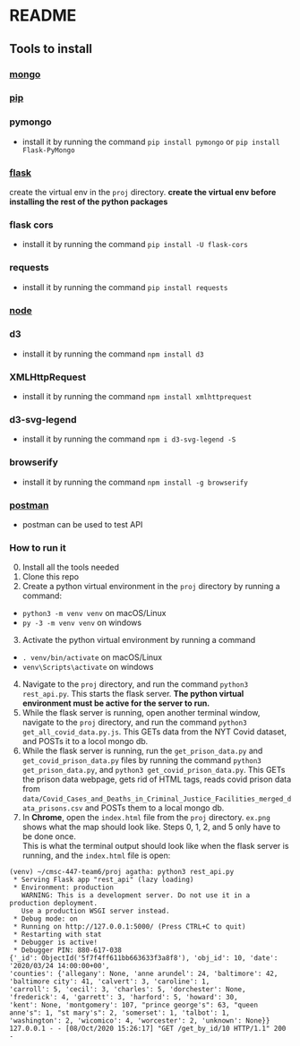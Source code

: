 # README
## Tools to install
### [mongo](https://www.mongodb.com/try/download/community)  
### [pip](https://pip.pypa.io/en/stable/installing/)  
### pymongo
- install it by running the command ```pip install pymongo``` or ```pip install Flask-PyMongo```   
### [flask](https://flask.palletsprojects.com/en/1.1.x/installation/)  
create the virtual env in the `proj` directory. **create the virtual env before installing the rest of the python packages** 
### flask cors
- install it by running the command ```pip install -U flask-cors```
### requests
- install it by running the command ```pip install requests```
### [node](https://www.npmjs.com/get-npm) 
### d3
- install it by running the command ```npm install d3```
### XMLHttpRequest  
 - install it by running the command ```npm install xmlhttprequest```
### d3-svg-legend
- install it by running the command ```npm i d3-svg-legend -S```
### browserify
- install it by running the command ```npm install -g browserify```
### [postman](https://www.postman.com/downloads/)  
- postman can be used to test API
### How to run it
0. Install all the tools needed
1. Clone this repo
2. Create a python virtual environment in the `proj` directory by running a command:
 - `python3 -m venv venv` on macOS/Linux  
 - `py -3 -m venv venv` on windows
3. Activate the python virtual environment by running a command 
 - `. venv/bin/activate` on macOS/Linux   
 - `venv\Scripts\activate` on windows
4. Navigate to the `proj` directory, and run the command `python3 rest_api.py`. This starts the flask server. **The python virtual environment must be active for the server to run.**
5. While the flask server is running, open another terminal window, navigate to the `proj` directory, and run the command `python3 get_all_covid_data.py.js`. This GETs data from the NYT Covid dataset, and POSTs it to a locol mongo db.
6. While the flask server is running, run the ```get_prison_data.py``` and ```get_covid_prison_data.py``` files by running the command ```python3 get_prison_data.py```, and ```python3 get_covid_prison_data.py```. This GETs the prison data webpage, gets rid of HTML tags, reads covid prison data from ```data/Covid_Cases_and_Deaths_in_Criminal_Justice_Facilities_merged_data_prisons.csv``` and POSTs them to a local mongo db.
7. In **Chrome**, open the `index.html` file from the `proj` directory. `ex.png` shows what the map should look like.
Steps 0, 1, 2, and 5 only have to be done once.  
This is what the terminal output should look like when the flask server is running, and the `index.html` file is open:  

```
(venv) ~/cmsc-447-team6/proj agatha: python3 rest_api.py 
 * Serving Flask app "rest_api" (lazy loading)
 * Environment: production
   WARNING: This is a development server. Do not use it in a production deployment.
   Use a production WSGI server instead.
 * Debug mode: on
 * Running on http://127.0.0.1:5000/ (Press CTRL+C to quit)
 * Restarting with stat
 * Debugger is active!
 * Debugger PIN: 880-617-038
{'_id': ObjectId('5f7f4ff611bb663633f3a8f8'), 'obj_id': 10, 'date': '2020/03/24 14:00:00+00', 
'counties': {'allegany': None, 'anne arundel': 24, 'baltimore': 42, 'baltimore city': 41, 'calvert': 3, 'caroline': 1,  
'carroll': 5, 'cecil': 3, 'charles': 5, 'dorchester': None, 'frederick': 4, 'garrett': 3, 'harford': 5, 'howard': 30,  
'kent': None, 'montgomery': 107, "prince george's": 63, "queen anne's": 1, "st mary's": 2, 'somerset': 1, 'talbot': 1,  
'washington': 2, 'wicomico': 4, 'worcester': 2, 'unknown': None}}
127.0.0.1 - - [08/Oct/2020 15:26:17] "GET /get_by_id/10 HTTP/1.1" 200 -
```
